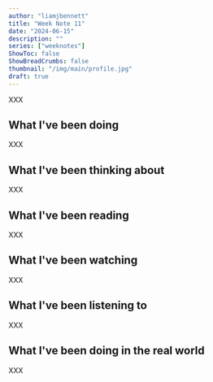 ```yaml
---
author: "liamjbennett"
title: "Week Note 11"
date: "2024-06-15"
description: ""
series: ["weeknotes"]
ShowToc: false
ShowBreadCrumbs: false
thumbnail: "/img/main/profile.jpg"
draft: true
---
```


XXX

## What I've been doing

XXX

## What I've been thinking about

XXX

## What I've been reading

XXX

## What I've been watching

XXX

## What I've been listening to

XXX

## What I've been doing in the real world

XXX